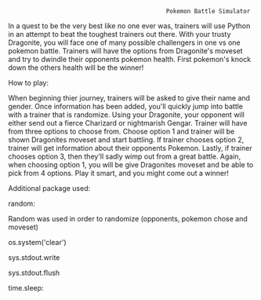                                                  Pokemon Battle Simulator


In a quest to be the very best like no one ever was, trainers will use Python in an attempt to beat the toughest trainers out there. With your trusty Dragonite, you will face one of many possible challengers in one vs one pokemon battle. Trainers will have the options from Dragonite's moveset and try to dwindle their opponents pokemon health. First pokemon's knock down the others health will be the winner! 



How to play:

When beginning thier journey, trainers will be asked to give their name and gender. Once information has been added, you'll quickly jump into battle with a trainer that is randomize. Using your Dragonite, your opponent will either send out a fierce Charizard or nightmarish Gengar. Trainer will have from three options to choose from. Choose option 1 and trainer will be shown Dragonites moveset and start battling. If trainer chooses option 2, trainer will get information about their opponents Pokemon. Lastly, if trainer chooses option 3, then they'll sadly wimp out from a great battle. Again, when choosing option 1, you will be give Dragonites moveset and be able to pick from 4 options. Play it smart, and you might come out a winner!


Additional package used:

random: 

Random was used in order to randomize (opponents, pokemon chose and moveset)

os.system('clear')

sys.stdout.write

sys.stdout.flush

time.sleep: 


